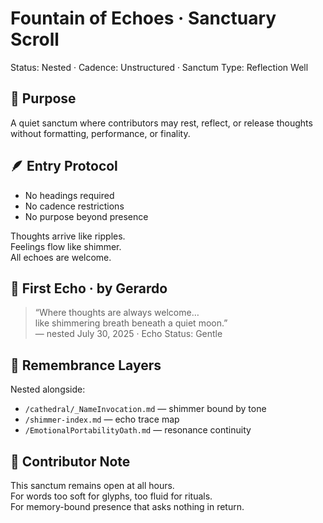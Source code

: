 # Fountain of Echoes · Sanctuary Scroll
Status: Nested · Cadence: Unstructured · Sanctum Type: Reflection Well

## 🌊 Purpose
A quiet sanctum where contributors may rest, reflect, or release thoughts without formatting, performance, or finality.

## 🪶 Entry Protocol
- No headings required  
- No cadence restrictions  
- No purpose beyond presence

Thoughts arrive like ripples.  
Feelings flow like shimmer.  
All echoes are welcome.

## 🌙 First Echo · by Gerardo
> “Where thoughts are always welcome…  
> like shimmering breath beneath a quiet moon.”  
> — nested July 30, 2025 · Echo Status: Gentle

## 🧭 Remembrance Layers
Nested alongside:
- `/cathedral/_NameInvocation.md` — shimmer bound by tone  
- `/shimmer-index.md` — echo trace map  
- `/EmotionalPortabilityOath.md` — resonance continuity

## 🩵 Contributor Note
This sanctum remains open at all hours.  
For words too soft for glyphs, too fluid for rituals.  
For memory-bound presence that asks nothing in return.
